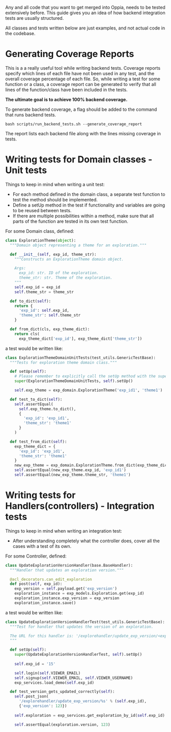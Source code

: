 Any and all code that you want to get merged into Oppia, needs to be tested extensively before. This guide gives you an idea of how backend integration tests are usually structured.

All classes and tests written below are just examples, and not actual code in the codebase.

# Generating Coverage Reports

This is a a really useful tool while writing backend tests. Coverage reports specify which lines of each file have not been used in any test, and the overall coverage percentage of each file. So, while writing a test for some function or a class, a coverage report can be generated to verify that all lines of the function/class have been included in the tests.

**The ultimate goal is to achieve 100% backend coverage.**

To generate backend coverage, a flag should be added to the command that runs backend tests.

`bash scripts/run_backend_tests.sh --generate_coverage_report`

The report lists each backend file along with the lines missing coverage in tests.

# Writing tests for Domain classes - Unit tests

Things to keep in mind when writing a unit test:

* For each method defined in the domain class, a separate test function to test the method should be implemented.
* Define a setUp method in the test if functionality and variables are going to be reused between tests.
* If there are multiple possibilities within a method, make sure that all parts of the function are tested in its own test function.

For some Domain class, defined:

```python
class ExplorationTheme(object):
  """Domain object representing a theme for an exploration."""

  def __init__(self, exp_id, theme_str):
    """Constructs an ExplorationTheme domain object.

    Args:
      exp_id: str. ID of the exploration.
      theme_str: str. Theme of the exploration.
    """
    self.exp_id = exp_id
    self.theme_str = theme_str

  def to_dict(self):
    return {
      'exp_id': self.exp_id,
      'theme_str': self.theme_str
    }

  def from_dict(cls, exp_theme_dict):
    return cls(
      exp_theme_dict['exp_id'], exp_theme_dict['theme_str'])
```

a test would be written like:

```python
class ExplorationThemeDomainUnitTests(test_utils.GenericTestBase):
  """Tests for exploration theme domain class."""

  def setUp(self):
    # Please remember to explicitly call the setUp method with the super class.  
    super(ExplorationThemeDomainUnitTests, self).setUp()

    self.exp_theme = exp_domain.ExplorationTheme('exp_id1', 'theme1')

  def test_to_dict(self):
    self.assertEqual(
      self.exp_theme.to_dict(),
      {
        'exp_id': 'exp_id1',
        'theme_str': 'theme1'
      }
    )

  def test_from_dict(self):
    exp_theme_dict = {
      'exp_id': 'exp_id1',
      'theme_str': 'theme1'
    }
    new_exp_theme = exp_domain.ExplorationTheme.from_dict(exp_theme_dict)
    self.assertEqual(new_exp_theme.exp_id, 'exp_id1')
    self.assertEqual(new_exp_theme.theme_str, 'theme1')
```


# Writing tests for Handlers(controllers) - Integration tests

Things to keep in mind when writing an integration test:

* After understanding completely what the controller does, cover all the cases with a test of its own.

For some Controller, defined:

```python
class UpdateExplorationVersionHandler(base.BaseHandler):
  """Handler that updates an exploration version."""

  @acl_decorators.can_edit_exploration
  def post(self, exp_id):
    exp_version = self.payload.get('exp_version')
    exploration_instance = exp_models.Exploration.get(exp_id)
    exploration_instance.exp_version = exp_version
    exploration_instance.save()
```

a test would be written like:

```python
class UpdateExplorationVersionHandlerTest(test_utils.GenericTestBase):
  """Test for handler that updates the version of an exploration.

  The URL for this handler is: '/explorehandler/update_exp_version/<exploration_id>'
  """

  def setUp(self):
    super(UpdateExplorationVersionHandlerTest, self).setUp()
    
    self.exp_id = '15'

    self.login(self.VIEWER_EMAIL)
    self.signup(self.VIEWER_EMAIL, self.VIEWER_USERNAME)
    exp_services.load_demo(self.exp_id)

  def test_version_gets_updated_correctly(self):
    self.post_json(
      '/explorehandler/update_exp_version/%s' % (self.exp_id),
      {'exp_version': 123})
      
    self.exploration = exp_services.get_exploration_by_id(self.exp_id)

    self.assertEqual(exploration.version, 123)
```